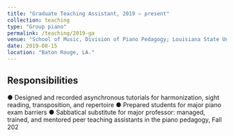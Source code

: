 ```yaml
---
title: "Graduate Teaching Assistant, 2019 – present"
collection: teaching
type: "Group piano"
permalink: /teaching/2019-ga
venue: "School of Music, Division of Piano Pedagogy; Louisiana State University, Louisiana "
date: 2019-08-15
location: "Baton Rouge, LA."
---
```


Responsibilities
------
● Designed and recorded asynchronous tutorials for harmonization, sight reading, transposition, 	and repertoire
● Prepared students for major piano exam barriers
● Sabbatical substitute for major professor: managed, trained, and mentored peer teaching 	assistants in the piano pedagogy, Fall 202


